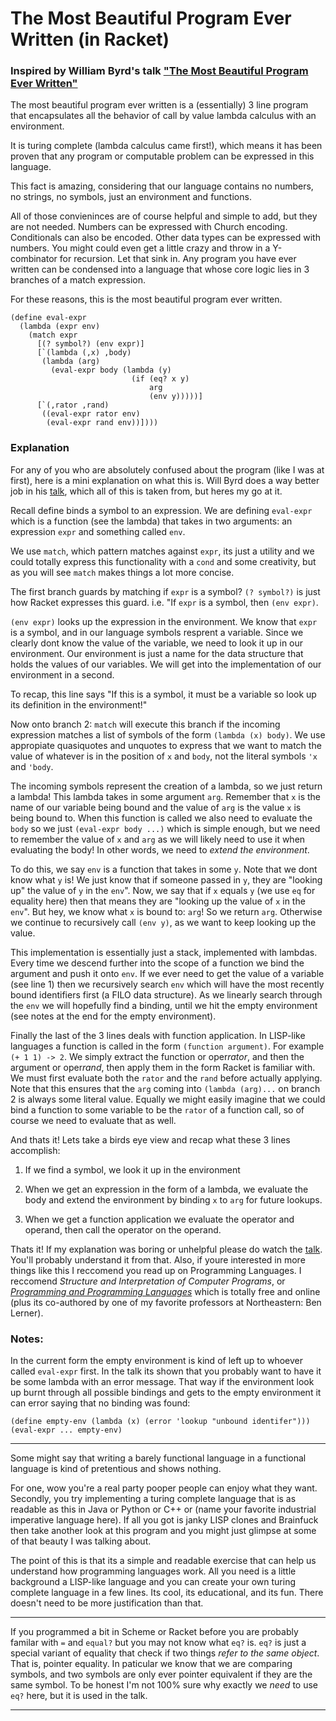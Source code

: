 # The Most Beautiful Program Ever Written (in Racket)

### Inspired by William Byrd's talk ["The Most Beautiful Program Ever Written"](https://www.youtube.com/watch?v=OyfBQmvr2Hc)

The most beautiful program ever written is a (essentially) 3 line program that encapsulates all the behavior of call by value lambda calculus with an environment.

It is turing complete (lambda calculus came first!), which means it has been proven that any program or computable problem can be expressed in this language.

This fact is amazing, considering that our language contains no numbers, no strings, no symbols, just an environment and functions.

All of those convieninces are of course helpful and simple to add, but they are not needed. Numbers can be expressed with Church encoding. Conditionals can also be encoded. Other data types can be expressed with numbers. You might could even get a little crazy and throw in a Y-combinator for recursion. Let that sink in. Any program you have ever written can be condensed into a language that whose core logic lies in 3 branches of a match expression.

For these reasons, this is the most beautiful program ever written.

```racket
(define eval-expr
  (lambda (expr env)
    (match expr
      [(? symbol?) (env expr)]
      [`(lambda (,x) ,body)
       (lambda (arg)
         (eval-expr body (lambda (y)
                           (if (eq? x y)
                               arg
                               (env y)))))]
      [`(,rator ,rand)
       ((eval-expr rator env)
        (eval-expr rand env))])))
```

### Explanation

For any of you who are absolutely confused about the program (like I was at first), here is a mini explanation on what this is. Will Byrd does a way better job in his [talk](https://www.youtube.com/watch?v=OyfBQmvr2Hc), which all of this is taken from, but heres my go at it.

Recall define binds a symbol to an expression. We are defining `eval-expr` which is a function (see the lambda) that takes in two arguments: an expression `expr` and something called `env`.

We use `match`, which pattern matches against `expr`, its just a utility and we could totally express this functionality with a `cond` and some creativity, but as you will see `match` makes things a lot more concise.

The first branch guards by matching if `expr` is a symbol? `(? symbol?)` is just how Racket expresses this guard. i.e. "If `expr` is a symbol, then `(env expr)`.

`(env expr)` looks up the expression in the environment. We know that `expr` is a symbol, and in our language symbols resprent a variable. Since we clearly dont know the value of the variable, we need to look it up in our environment. Our environment is just a name for the data structure that holds the values of our variables. We will get into the implementation of our environment in a second.

To recap, this line says "If this is a symbol, it must be a variable so look up its definition in the environment!"

Now onto branch 2: `match` will execute this branch if the incoming expression matches a list of symbols of the form `(lambda (x) body)`. We use appropiate quasiquotes and unquotes to express that we want to match the value of whatever is in the position of `x` and `body`, not the literal symbols `'x` and `'body`.

The incoming symbols represent the creation of a lambda, so we just return a lambda! This lambda takes in some argument `arg`. Remember that `x` is the name of our variable being bound and the value of `arg` is the value `x` is being bound to. When this function is called we also need to evaluate the `body` so we just `(eval-expr body ...)` which is simple enough, but we need to remember the value of `x` and `arg` as we will likely need to use it when evaluating the body! In other words, we need to *extend the environment*.

To do this, we say `env` is a function that takes in some `y`. Note that we dont know what `y` is! We just know that if someone passed in `y`, they are "looking up" the value of `y` in the `env`". Now, we say that if `x` equals `y` (we use `eq` for equality here) then that means they are "looking up the value of `x` in the `env`". But hey, we know what `x` is bound to: `arg`! So we return `arg`. Otherwise we continue to recursively call `(env y)`, as we want to keep looking up the value.

This implementation is essentially just a stack, implemented with lambdas. Every time we descend further into the scope of a function we bind the argument and push it onto `env`. If we ever need to get the value of a variable (see line 1) then we recursively search `env` which will have the most recently bound identifiers first (a FILO data structure). As we linearly search through the `env` we will hopefully find a binding, until we hit the empty environment (see notes at the end for the empty environment).

Finally the last of the 3 lines deals with function application. In LISP-like languages a function is called in the form `(function argument)`. For example `(+ 1 1) -> 2`. We simply extract the function or oper*rator*, and then the argument or oper*rand*, then apply them in the form Racket is familiar with. We must first evaluate both the `rator` and the `rand` before actually applying. Note that this ensures that the `arg` coming into `(lambda (arg)...` on branch 2 is always some literal value. Equally we might easily imagine that we could bind a function to some variable to be the `rator` of a function call, so of course we need to evaluate that as well.

And thats it! Lets take a birds eye view and recap what these 3 lines accomplish:

1. If we find a symbol, we look it up in the environment

2. When we get an expression in the form of a lambda, we evaluate the body and extend the environment by binding `x` to `arg` for future lookups.

3. When we get a function application we evaluate the operator and operand, then call the operator on the operand.

Thats it! If my explanation was boring or unhelpful please do watch the [talk](https://www.youtube.com/watch?v=OyfBQmvr2Hc). You'll probably understand it from that. Also, if youre interested in more things like this I reccomend you read up on Programming Languages. I reccomend *Structure and Interpretation of Computer Programs*, or [*Programming and Programming Languages*](https://papl.cs.brown.edu/2019/) which is totally free and online (plus its co-authored by one of my favorite professors at Northeastern: Ben Lerner).

### Notes:

In the current form the empty environment is kind of left up to whoever called `eval-expr` first. In the talk its shown that you probably want to have it be some lambda with an error message. That way if the environment look up burnt through all possible bindings and gets to the empty environment it can error saying that no binding was found:

```racket
(define empty-env (lambda (x) (error 'lookup "unbound identifer")))
(eval-expr ... empty-env)
```


------------------------------------------------------------------

Some might say that writing a barely functional language in a functional language is kind of pretentious and shows nothing.

For one, wow you're a real party pooper people can enjoy what they want. Secondly, you try implementing a turing complete language that is as readable as this in Java or Python or C++ or (name your favorite industrial imperative language here). If all you got is janky LISP clones and Brainfuck then take another look at this program and you might just glimpse at some of that beauty I was talking about.

The point of this is that its a simple and readable exercise that can help us understand how programming languages work. All you need is a little background a LISP-like language and you can create your own turing complete language in a few lines. Its cool, its educational, and its fun. There doesn't need to be more justification than that.


------------------------------------------------------------------

If you programmed a bit in Scheme or Racket before you are probably familar with `=` and `equal?` but you may not know what `eq?` is. `eq?` is just a special variant of equality that check if two things *refer to the same object*. That is, pointer equality. In paticular we know that we are comparing symbols, and two symbols are only ever pointer equivalent if they are the same symbol. To be honest I'm not 100% sure why exactly we *need* to use `eq?` here, but it is used in the talk.

------------------------------------------------------------------
